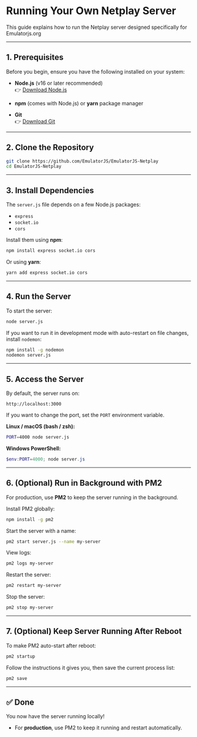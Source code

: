 # Running Your Own Netplay Server

This guide explains how to run the Netplay server designed specifically for Emulatorjs.org

---

## 1. Prerequisites

Before you begin, ensure you have the following installed on your system:

- **Node.js** (v16 or later recommended)  
  👉 [Download Node.js](https://nodejs.org/)

- **npm** (comes with Node.js) or **yarn** package manager

- **Git**  
  👉 [Download Git](https://git-scm.com/)

---

## 2. Clone the Repository

```bash
git clone https://github.com/EmulatorJS/EmulatorJS-Netplay
cd EmulatorJS-Netplay
```

---

## 3. Install Dependencies

The `server.js` file depends on a few Node.js packages:

- `express`
- `socket.io`
- `cors`

Install them using **npm**:

```bash
npm install express socket.io cors
```

Or using **yarn**:

```bash
yarn add express socket.io cors
```

---

## 4. Run the Server

To start the server:

```bash
node server.js
```

If you want to run it in development mode with auto-restart on file changes, install `nodemon`:

```bash
npm install -g nodemon
nodemon server.js
```

---

## 5. Access the Server

By default, the server runs on:

```
http://localhost:3000
```

If you want to change the port, set the `PORT` environment variable.

**Linux / macOS (bash / zsh):**

```bash
PORT=4000 node server.js
```

**Windows PowerShell:**

```powershell
$env:PORT=4000; node server.js
```

---

## 6. (Optional) Run in Background with PM2

For production, use **PM2** to keep the server running in the background.

Install PM2 globally:

```bash
npm install -g pm2
```

Start the server with a name:

```bash
pm2 start server.js --name my-server
```

View logs:

```bash
pm2 logs my-server
```

Restart the server:

```bash
pm2 restart my-server
```

Stop the server:

```bash
pm2 stop my-server
```

---

## 7. (Optional) Keep Server Running After Reboot

To make PM2 auto-start after reboot:

```bash
pm2 startup
```

Follow the instructions it gives you, then save the current process list:

```bash
pm2 save
```

---

## ✅ Done

You now have the server running locally!  
 
- For **production**, use PM2 to keep it running and restart automatically.
